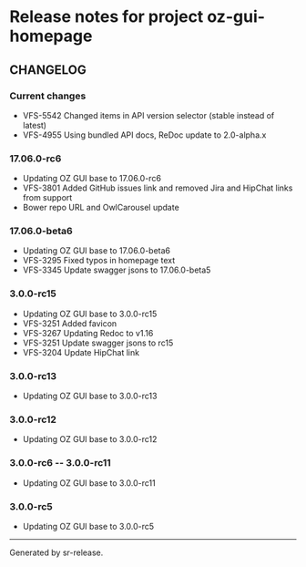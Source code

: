 # Release notes for project oz-gui-homepage


CHANGELOG
---------

### Current changes

* VFS-5542 Changed items in API version selector (stable instead of latest)
* VFS-4955 Using bundled API docs, ReDoc update to 2.0-alpha.x


### 17.06.0-rc6

* Updating OZ GUI base to 17.06.0-rc6
* VFS-3801 Added GitHub issues link and removed Jira and HipChat links from support
* Bower repo URL and OwlCarousel update


### 17.06.0-beta6

* Updating OZ GUI base to 17.06.0-beta6
* VFS-3295 Fixed typos in homepage text
* VFS-3345 Update swagger jsons to 17.06.0-beta5

### 3.0.0-rc15

* Updating OZ GUI base to 3.0.0-rc15
* VFS-3251 Added favicon
* VFS-3267 Updating Redoc to v1.16
* VFS-3251 Update swagger jsons to rc15
* VFS-3204 Update HipChat link


### 3.0.0-rc13

* Updating OZ GUI base to 3.0.0-rc13


### 3.0.0-rc12

* Updating OZ GUI base to 3.0.0-rc12


### 3.0.0-rc6 -- 3.0.0-rc11

* Updating OZ GUI base to 3.0.0-rc11


### 3.0.0-rc5

* Updating OZ GUI base to 3.0.0-rc5




________

Generated by sr-release. 
